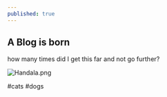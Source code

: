 ```yaml
---
published: true
---
```

## A Blog is born

how many times did I get this far and not go further?

![Handala.png]({{site.baseurl}}/posts/Handala.png)

#cats #dogs

